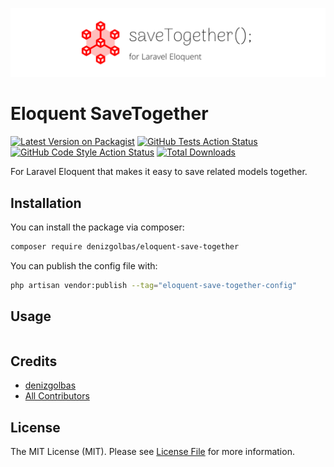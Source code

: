 ![logo.png](art/logo.png)

# Eloquent SaveTogether

[![Latest Version on Packagist](https://img.shields.io/packagist/v/denizgolbas/eloquent-save-together.svg?style=flat-square)](https://packagist.org/packages/denizgolbas/eloquent-save-together)
[![GitHub Tests Action Status](https://img.shields.io/github/actions/workflow/status/denizgolbas/eloquent-save-together/run-tests.yml?branch=main&label=tests&style=flat-square)](https://github.com/denizgolbas/eloquent-save-together/actions?query=workflow%3Arun-tests+branch%3Amain)
[![GitHub Code Style Action Status](https://img.shields.io/github/actions/workflow/status/denizgolbas/eloquent-save-together/fix-php-code-style-issues.yml?branch=main&label=code%20style&style=flat-square)](https://github.com/denizgolbas/eloquent-save-together/actions?query=workflow%3A"Fix+PHP+code+style+issues"+branch%3Amain)
[![Total Downloads](https://img.shields.io/packagist/dt/denizgolbas/eloquent-save-together.svg?style=flat-square)](https://packagist.org/packages/denizgolbas/eloquent-save-together)

For Laravel Eloquent that makes it easy to save related models together.

## Installation

You can install the package via composer:

```bash
composer require denizgolbas/eloquent-save-together
```

You can publish the config file with:

```bash
php artisan vendor:publish --tag="eloquent-save-together-config"
```

## Usage

```php

```

## Credits

- [denizgolbas](https://github.com/denizgolbas)
- [All Contributors](../../contributors)

## License

The MIT License (MIT). Please see [License File](LICENSE.md) for more information.

